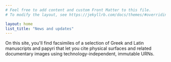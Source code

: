 ```yaml
---
# Feel free to add content and custom Front Matter to this file.
# To modify the layout, see https://jekyllrb.com/docs/themes/#overriding-theme-defaults

layout: home
list_title: "News and updates"
---
```


On this site, you'll find facsimiles of a selection of Greek and Latin manuscripts and papyri that let you cite physical surfaces and related documentary images using technology-independent, immutable URNs.
